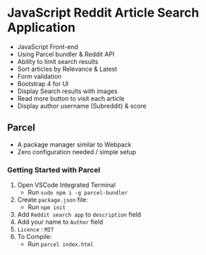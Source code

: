 # JavaScript Reddit Article Search Application

- JavaScript Front-end
- Using Parcel bundler & Reddit API 
- Ability to limit search results
- Sort articles by Relevance & Latest
- Form validation
- Bootstrap 4 for UI
- Display Search results with images
- Read more button to visit each article
- Display author username (Subreddit) & score

## Parcel

- A package manager similar to Webpack
- Zero configuration needed / simple setup

### Getting Started with Parcel
1. Open VSCode Integrated Terminal 
    - Run `sudo npm i -g parcel-bundler`
2. Create `package.json` file:
    - Run `npm init`
3. Add `Reddit search app` to `description` field
4. Add your name to `Author` field
5. `Licence` : `MIT`
6. To Compile:
    - Run `parcel index.html`
